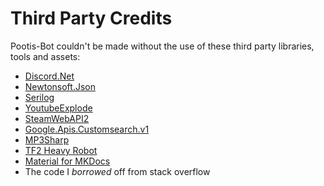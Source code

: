 # Third Party Credits

Pootis-Bot couldn't be made without the use of these third party libraries, tools and assets:

- [Discord.Net](https://github.com/discord-net/Discord.Net)
- [Newtonsoft.Json](https://www.newtonsoft.com/json)
- [Serilog](https://serilog.net/)
- [YoutubeExplode](https://github.com/Tyrrrz/YoutubeExplode)
- [SteamWebAPI2](https://github.com/babelshift/SteamWebAPI2)
- [Google.Apis.Customsearch.v1](https://developers.google.com/api-client-library/dotnet/apis/customsearch/v1)
- [MP3Sharp](https://github.com/Nihlus/MP3Sharp)
- [TF2 Heavy Robot](https://wiki.teamfortress.com/wiki/Heavy_Robot)
- [Material for MKDocs](https://squidfunk.github.io/mkdocs-material/)
- The code I *borrowed* off from stack overflow